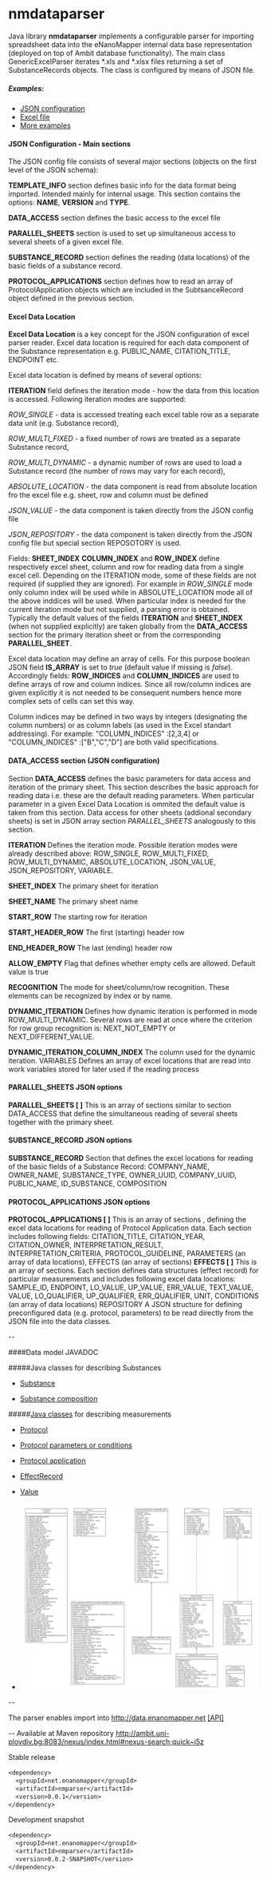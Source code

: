 nmdataparser
============

Java library **nmdataparser** implements a configurable parser for importing spreadsheet data  into the eNanoMapper internal data base representation (deployed on top of Ambit database functionality). The main class GenericExcelParser  iterates *.xls and *.xlsx files returning a set of SubstanceRecords objects. The class is configured by means of JSON file. 

##### Examples:
- [JSON configuration](https://github.com/enanomapper/nmdataparser/blob/master/src/test/resources/net/enanomapper/parser/csv/ProteinCoronaTest1.json)
- [Excel file](https://github.com/enanomapper/nmdataparser/blob/master/src/test/resources/net/enanomapper/parser/csv/ProteinCoronaTest1.xlsx)
- [More examples](https://github.com/enanomapper/nmdataparser/tree/master/src/test/resources/net/enanomapper/parser/csv)

#### JSON Configuration - Main sections
The JSON config file consists of several major sections (objects on the first level of the JSON schema):

**TEMPLATE_INFO** section defines basic info for the data format being imported. Intended mainly for internal usage. This section contains the options: **NAME**, **VERSION** and **TYPE**.

**DATA_ACCESS** section defines the basic access to the excel file

**PARALLEL_SHEETS** section is used to set up simultaneous access to several sheets of a given excel file.
 
**SUBSTANCE_RECORD** section defines the reading (data locations) of the basic fields of a substance record. 

**PROTOCOL_APPLICATIONS** section defines how to read an array of ProtocolApplication objects which are included in the SubtsanceRecord object defined in the previous section.

#### Excel Data Location
**Excel Data Location** is a key concept for the JSON configuration of excel parser reader. Excel data location is required for each data component of the Substance representation e.g. PUBLIC_NAME, CITATION_TITLE, ENDPOINT etc.

Excel data location is defined by means of several options:

**ITERATION** field defines the iteration mode - how the data from this location is accessed. 
Following iteration modes are supported: 

   *ROW_SINGLE* - data is accessed treating each excel table row as a separate data unit (e.g. Substance record),

   *ROW_MULTI_FIXED* - a fixed number of rows are treated as a separate Substance record,

   *ROW_MULTI_DYNAMIC* - a dynamic number of rows are used to load a Substance record (the number of rows may vary for each record),

   *ABSOLUTE_LOCATION* - the data component is read from absolute location fro the excel file e.g. sheet, row and column must be defined

   *JSON_VALUE* - the data component is taken directly from the JSON config file

   *JSON_REPOSITORY* - the data component is taken directly from the JSON config file but special section REPOSOTORY is used.

Fields: **SHEET_INDEX** **COLUMN_INDEX** and **ROW_INDEX** define respectively excel sheet, column and row for reading data from a single excel cell. Depending on the ITERATION mode, some of these fields are not required (if supplied they are ignored). For example in *ROW_SINGLE* mode only column index will be used while in ABSOLUTE_LOCATION mode all of the above inddices will be used. When particular index is needed for the current iteration mode but not supplied, a parsing error is obtained.
Typically the default values of the fields **ITERATION** and **SHEET_INDEX** (when not supplied explicitly) are taken globally from the **DATA_ACCESS** section for the primary iteration sheet or from the corresponding **PARALLEL_SHEET**.

Excel data location may define an array of cells. For this purpose boolean JSON field **IS_ARRAY** is set to *true* (default value if missing is *false*).
Accordingly fields: **ROW_INDICES** and **COLUMN_INDICES** are used to define arrays of row and column indices. Since all row/column indices are given explicitly it is not needed to be consequent numbers hence more complex sets of cells can set this way. 

Column indices may be defined in two ways by integers (designating the column numbers) or as column labels (as used in the Excel standart addressing). For example: "COLUMN_INDICES" :[2,3,4] or "COLUMN_INDICES" :["B","C","D"] are both valid specifications.  


#### DATA_ACCESS section (JSON configuration)

Section **DATA_ACCESS**	defines the basic parameters for data access and iteration of the primary sheet. This section describes the basic approach for reading data i.e. these are the default reading parameters. When particular parameter in a given Excel Data Location is ommited the default value is taken from this section. 
Data access for other sheets (addional secondary sheets) is set in JSON array section *PARALLEL_SHEETS* analogously to this section.

**ITERATION**	Defines the iteration mode. Possible iteration modes were already described above:
ROW_SINGLE, ROW_MULTI_FIXED, ROW_MULTI_DYNAMIC, ABSOLUTE_LOCATION, JSON_VALUE, JSON_REPOSITORY, VARIABLE. 

**SHEET_INDEX**	The primary sheet for iteration

**SHEET_NAME**	The primary sheet name

**START_ROW**	The starting row for iteration

**START_HEADER_ROW**	The first (starting) header row

**END_HEADER_ROW**	The last (ending) header row

**ALLOW_EMPTY**	Flag that defines whether empty cells are allowed. Default value is true 

**RECOGNITION**	The mode for sheet/column/row recognition. These elements can be recognized by index or by name.

**DYNAMIC_ITERATION**	Defines how dynamic iteration is performed in mode ROW_MULTI_DYNAMIC. Several rows are read at once where the criterion for row group recognition is: NEXT_NOT_EMPTY or NEXT_DIFFERENT_VALUE.

**DYNAMIC_ITERATION_COLUMN_INDEX**	The column used for the dynamic iteration.
VARIABLES	Defines an array of excel locations that are read into work variables stored for later used if the reading process


#### PARALLEL_SHEETS JSON options

**PARALLEL_SHEETS [ ]**	This is an array of sections similar to section DATA_ACCESS that define the simultaneous reading of several sheets together with the primary sheet. 


#### SUBSTANCE_RECORD JSON options

**SUBSTANCE_RECORD**	Section that defines the excel locations for reading of the basic fields of a Substance Record: COMPANY_NAME, OWNER_NAME, SUBSTANCE_TYPE, OWNER_UUID, COMPANY_UUID, PUBLIC_NAME, ID_SUBSTANCE, COMPOSITION
 
#### PROTOCOL_APPLICATIONS JSON options

**PROTOCOL_APPLICATIONS [ ]**	This is an array of sections , defining the excel data locations for reading of Protocol Application data. Each section includes following fields:  CITATION_TITLE, CITATION_YEAR, CITATION_OWNER,  INTERPRETATION_RESULT, INTERPRETATION_CRITERIA, PROTOCOL_GUIDELINE, PARAMETERS (an array of data locations), EFFECTS (an array of sections)
**EFFECTS [ ]**	This is an array of sections. Each section defines data structures (effect record) for particular measurements and includes following excel data locations: SAMPLE_ID, ENDPOINT, LO_VALUE, UP_VALUE, ERR_VALUE, TEXT_VALUE, VALUE, LO_QUALIFIER, UP_QUALIFIER, ERR_QUALIFIER, UNIT, CONDITIONS (an array of data locations)
REPOSITORY	A JSON structure for defining preconfigured data (e.g. protocol, parameters) to be read directly from the JSON file into the data classes. 

--


####Data model JAVADOC 

#####Java classes for describing Substances

* [Substance](http://ambit.uni-plovdiv.bg/downloads/ambit2/2.7.0-SNAPSHOT/apidocs/ambit2/base/data/SubstanceRecord.html)

* [Substance composition](http://ambit.uni-plovdiv.bg/downloads/ambit2/2.7.0-SNAPSHOT/apidocs/ambit2/base/relation/composition/CompositionRelation.html)

#####[Java classes](http://ambit.uni-plovdiv.bg/downloads/ambit2/2.7.0-SNAPSHOT/apidocs/ambit2/base/data/study/package-summary.html) for describing measurements

* [Protocol](http://ambit.uni-plovdiv.bg/downloads/ambit2/2.7.0-SNAPSHOT/apidocs/ambit2/base/data/study/Protocol.html)

* [Protocol parameters or conditions](http://ambit.uni-plovdiv.bg/downloads/ambit2/2.7.0-SNAPSHOT/apidocs/index.html?ambit2/base/data/study/Params.html) 

* [Protocol application](http://ambit.uni-plovdiv.bg/downloads/ambit2/2.7.0-SNAPSHOT/apidocs/ambit2/base/data/study/ProtocolApplication.html)

* [EffectRecord](http://ambit.uni-plovdiv.bg/downloads/ambit2/2.7.0-SNAPSHOT/apidocs/ambit2/base/data/study/EffectRecord.html)

* [Value](http://ambit.uni-plovdiv.bg/downloads/ambit2/2.7.0-SNAPSHOT/apidocs/ambit2/base/data/study/Value.html)

* ![Java class diagram](ambit2.base.data.study.gif "Java class diagram")


--

 The parser enables import into http://data.enanomapper.net   [[API]](http://enanomapper.github.io/API/#!/substance_1/uploadSubstance)
 
--
Available at Maven repository http://ambit.uni-plovdiv.bg:8083/nexus/index.html#nexus-search;quick~i5z

Stable release
````
<dependency>
  <groupId>net.enanomapper</groupId>
  <artifactId>nmparser</artifactId>
  <version>0.0.1</version>
</dependency>
````

Development snapshot
````
<dependency>
  <groupId>net.enanomapper</groupId>
  <artifactId>nmparser</artifactId>
  <version>0.0.2-SNAPSHOT</version>
</dependency>
````
